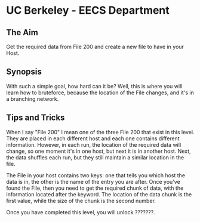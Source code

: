 # UC Berkeley - EECS Department

## The Aim
Get the required data from File 200 and create a new file to have in your Host.

## Synopsis
With such a simple goal, how hard can it be? Well, this is where you will learn how to bruteforce, because the location of the File changes, and it's in a branching network.

## Tips and Tricks
When I say "File 200" I mean one of the three File 200 that exist in this level. They are placed in each different host and each one contains different information. However, in each run, the location of the required data will change, so one moment it's in one host, but next it is in another host. Next, the data shuffles each run, but they still maintain a similar location in the file.

The File in your host contains two keys: one that tells you which host the data is in, the other is the name of the entry you are after. Once you've found the File, then you need to get the required chunk of data, with the information located after the keyword. The location of the data chunk is the first value, while the size of the chunk is the second number.

Once you have completed this level, you will unlock ???????.